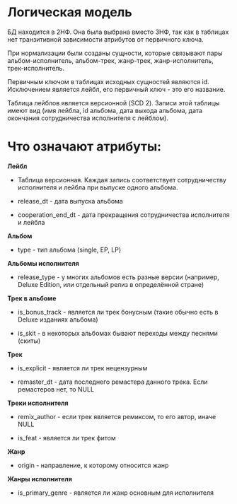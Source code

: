 # Логическая модель


БД находится в 2НФ. 
Она была выбрана вместо 3НФ, так как в таблицах нет транзитивной зависимости атрибутов от первичного ключа.


При нормализации были созданы сущности, которые связывают пары альбом-исполнитель, альбом-трек, жанр-трек, жанр-исполнитель, трек-исполнитель.


Первичным ключом в таблицах исходных сущностей являются id. Исключением является лейбл, его первичный ключ - это его название.


Таблица лейблов является версионной (SCD 2). Записи этой таблицы имеют вид (имя лейбла, id альбома, дата выхода альбома, дата окончания сотрудничества исполнителя с лейблом).

# Что означают атрибуты:

**Лейбл**

- Таблица версионная. Каждая запись соответствует сотрудничеству исполнителя и лейбла при выпуске одного альбома.

- release_dt - дата выпуска альбома

- cooperation_end_dt - дата прекращения сотрудничества исполнителя и лейбла

**Альбом**

- type - тип альбома (single, EP, LP)

**Альбомы исполнителя**

- release_type - у многих альбомов есть разные версии (например, Deluxe Edition, или отдельный релиз в определённой стране)

**Трек в альбоме**

- is_bonus_track - является ли трек бонусным (такие обычно есть в Deluxe изданиях альбома)

- is_skit - в некоторых альбомах бывают переходы между песнями (скиты)

**Трек**

- is_explicit - является ли трек нецензурным

- remaster_dt - дата последнего ремастера данного трека. Если ремастеров нет, то NULL

**Треки исполнителя**

- remix_author - если трек является ремиксом, то его автор, иначе NULL

- is_feat - является ли трек фитом

**Жанр**

- origin - направление, к которому относится жанр

**Жанры исполнителя**

- is_primary_genre - является ли жанр основным для исполнителя
